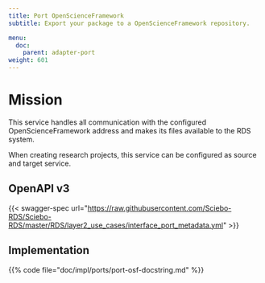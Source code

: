 ```yaml
---
title: Port OpenScienceFramework
subtitle: Export your package to a OpenScienceFramework repository.

menu:
  doc:
    parent: adapter-port
weight: 601
---
```


# Mission

This service handles all communication with the configured OpenScienceFramework address and makes its files available to the RDS system.

When creating research projects, this service can be configured as source and target service.

## OpenAPI v3

{{< swagger-spec url="https://raw.githubusercontent.com/Sciebo-RDS/Sciebo-RDS/master/RDS/layer2_use_cases/interface_port_metadata.yml" >}}

## Implementation

{{% code file="doc/impl/ports/port-osf-docstring.md" %}}
